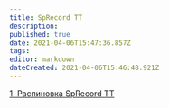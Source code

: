 ```yaml
---
title: SpRecord TT
description: 
published: true
date: 2021-04-06T15:47:36.857Z
tags: 
editor: markdown
dateCreated: 2021-04-06T15:46:48.921Z
---
```


[1. Распиновка SpRecord TT](/sprecord/sprecord_tt/pinout)